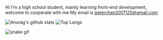 Hi I'm a high school student, mainly learning front-end development, welcome to cooperate with me My email is peterchen2017125@gmail.com



![Anurag's github stats](https://github-readme-stats.vercel.app/api?username=applecdn&theme=vue-dark)
![Top Langs](https://github-readme-stats.vercel.app/api/top-langs/?username=hsiangfeng&layout=compact&theme=vue-dark)

![snake gif](https://github.com/applecdn/ShouShouRen/blob/output/github-contribution-grid-snake-dark.svg)

